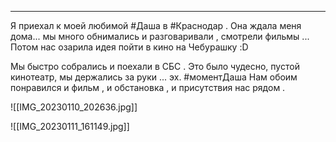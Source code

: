 ___

Я приехал к моей любимой #Даша в #Краснодар .
Она ждала меня дома... мы много обнимались и разговаривали , смотрели фильмы ...
Потом нас озарила идея пойти в кино на Чебурашку :D

Мы быстро собрались и поехали в СБС .
Это было чудесно, пустой кинотеатр, мы держались за руки ... эх. #моментДаша 
Нам обоим понравился и фильм , и обстановка , и присутствия нас рядом .

![[IMG_20230110_202636.jpg]]

![[IMG_20230111_161149.jpg]]